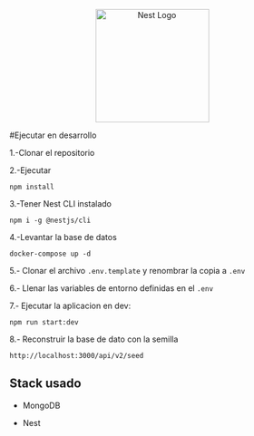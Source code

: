 <p align="center">
  <a href="http://nestjs.com/" target="blank"><img src="https://nestjs.com/img/logo-small.svg" width="200" alt="Nest Logo" /></a>
</p>

#Ejecutar en desarrollo

1.-Clonar el repositorio

2.-Ejecutar
```
npm install
```

3.-Tener Nest CLI instalado

```
npm i -g @nestjs/cli
```

4.-Levantar la base de datos

```
docker-compose up -d
```

5.- Clonar el archivo ```.env.template``` y renombrar la copia a ```.env```

6.- Llenar las variables de entorno definidas en el ```.env```

7.- Ejecutar la aplicacion en dev:
```
npm run start:dev
```

8.- Reconstruir la base de dato con la semilla

```
http://localhost:3000/api/v2/seed
```

## Stack usado
* MongoDB

* Nest